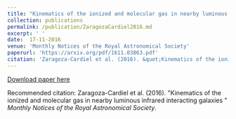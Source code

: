```yaml
---
title: "Kinematics of the ionized and molecular gas in nearby luminous infrared interacting galaxies"
collection: publications
permalink: /publication/ZaragozaCardiel2016.md
excerpt: ' '
date:  17-11-2016
venue: 'Monthly Notices of the Royal Astronomical Society'
paperurl: 'https://arxiv.org/pdf/1611.03863.pdf'
citation: 'Zaragoza-Cardiel et al. (2016). &quot;Kinematics of the ionized and molecular gas in nearby luminous infrared interacting galaxies &quot; <i>Monthly Notices of the Royal Astronomical Society</i>.'
---
```


[Download paper here](https://arxiv.org/pdf/1806.06070.pdf)

Recommended citation: Zaragoza-Cardiel et al. (2016). "Kinematics of the ionized and molecular gas in nearby luminous infrared interacting galaxies " <i>Monthly Notices of the Royal Astronomical Society</i>.
